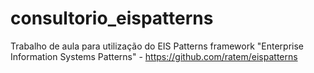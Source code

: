 # consultorio_eispatterns
Trabalho de aula para utilização do EIS Patterns framework "Enterprise Information Systems Patterns"  -  https://github.com/ratem/eispatterns

